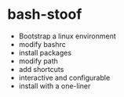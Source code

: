 # bash-stoof

* Bootstrap a linux environment
 * modify bashrc
 * install packages
 * modify path
 * add shortcuts
 * interactive and configurable
 * install with a one-liner

